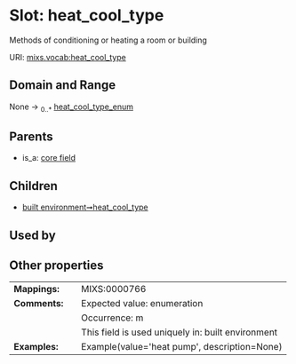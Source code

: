 
# Slot: heat_cool_type


Methods of conditioning or heating a room or building

URI: [mixs.vocab:heat_cool_type](https://w3id.org/mixs/vocab/heat_cool_type)


## Domain and Range

None &#8594;  <sub>0..\*</sub> [heat_cool_type_enum](heat_cool_type_enum.md)

## Parents

 *  is_a: [core field](core_field.md)

## Children

 *  [built environment➞heat_cool_type](built_environment_heat_cool_type.md)

## Used by


## Other properties

|  |  |  |
| --- | --- | --- |
| **Mappings:** | | MIXS:0000766 |
| **Comments:** | | Expected value: enumeration |
|  | | Occurrence: m |
|  | | This field is used uniquely in: built environment |
| **Examples:** | | Example(value='heat pump', description=None) |

